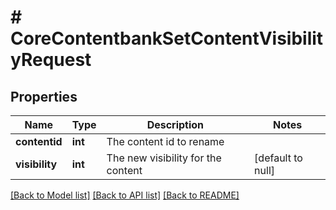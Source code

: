 # # CoreContentbankSetContentVisibilityRequest

## Properties

Name | Type | Description | Notes
------------ | ------------- | ------------- | -------------
**contentid** | **int** | The content id to rename |
**visibility** | **int** | The new visibility for the content | [default to null]

[[Back to Model list]](../../README.md#models) [[Back to API list]](../../README.md#endpoints) [[Back to README]](../../README.md)
